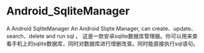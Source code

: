 # Android_SqliteManager
A Android SqliteManager
An Android Slqite Manager, can create、update、search、delete and  run sql
。
这是一款安卓sqlite数据库管理器。你可以用来查看手机上的sqlite数据库，同时对数据库进行增删改查。同时能直接执行sql语句。
